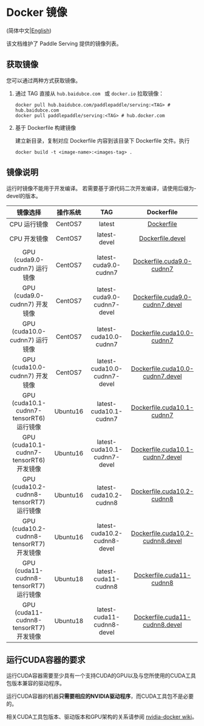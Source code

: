 # Docker 镜像

(简体中文|[English](DOCKER_IMAGES.md))

该文档维护了 Paddle Serving 提供的镜像列表。

## 获取镜像

您可以通过两种方式获取镜像。

1. 通过 TAG 直接从 `hub.baidubce.com ` 或 `docker.io` 拉取镜像：

   ```shell
   docker pull hub.baidubce.com/paddlepaddle/serving:<TAG> # hub.baidubce.com
   docker pull paddlepaddle/serving:<TAG> # hub.docker.com
   ```

2. 基于 Dockerfile 构建镜像

   建立新目录，复制对应 Dockerfile 内容到该目录下 Dockerfile 文件。执行

   ```shell
   docker build -t <image-name>:<images-tag> .
   ```
   


## 镜像说明

运行时镜像不能用于开发编译。
若需要基于源代码二次开发编译，请使用后缀为-devel的版本。

|                         镜像选择                         |   操作系统    |             TAG              |                          Dockerfile                          |
| :----------------------------------------------------------: | :-----: | :--------------------------: | :----------------------------------------------------------: |
|                         CPU 运行镜像                          | CentOS7 |            latest            |              [Dockerfile](../tools/Dockerfile)               |
|                       CPU 开发镜像                        | CentOS7 |         latest-devel         |        [Dockerfile.devel](../tools/Dockerfile.devel)         |
|                 GPU (cuda9.0-cudnn7) 运行镜像                 | CentOS7 |    latest-cuda9.0-cudnn7     | [Dockerfile.cuda9.0-cudnn7](../tools/Dockerfile.cuda9.0-cudnn7) |
|               GPU (cuda9.0-cudnn7) 开发镜像          | CentOS7 | latest-cuda9.0-cudnn7-devel  | [Dockerfile.cuda9.0-cudnn7.devel](../tools/Dockerfile.cuda9.0-cudnn7.devel) |
|                GPU (cuda10.0-cudnn7) 运行镜像                 | CentOS7 |    latest-cuda10.0-cudnn7    | [Dockerfile.cuda10.0-cudnn7](../tools/Dockerfile.cuda10.0-cudnn7) |
|              GPU (cuda10.0-cudnn7) 开发镜像               | CentOS7 | latest-cuda10.0-cudnn7-devel | [Dockerfile.cuda10.0-cudnn7.devel](../tools/Dockerfile.cuda10.0-cudnn7.devel) |
|                GPU (cuda10.1-cudnn7-tensorRT6) 运行镜像                 | Ubuntu16 |    latest-cuda10.1-cudnn7    | [Dockerfile.cuda10.1-cudnn7](../tools/Dockerfile.cuda10.1-cudnn7) |
|              GPU (cuda10.1-cudnn7-tensorRT6) 开发镜像               | Ubuntu16 | latest-cuda10.1-cudnn7-devel | [Dockerfile.cuda10.1-cudnn7.devel](../tools/Dockerfile.cuda10.1-cudnn7.devel) |
|                GPU (cuda10.2-cudnn8-tensorRT7) 运行镜像                 | Ubuntu16|    latest-cuda10.2-cudnn8   | [Dockerfile.cuda10.2-cudnn8](../tools/Dockerfile.cuda10.2-cudnn8) |
|              GPU (cuda10.2-cudnn8-tensorRT7) 开发镜像               | Ubuntu16 | latest-cuda10.2-cudnn8-devel | [Dockerfile.cuda10.2-cudnn8.devel](../tools/Dockerfile.cuda10.2-cudnn8.devel) |
|                GPU (cuda11-cudnn8-tensorRT7) 运行镜像                 | Ubuntu18|    latest-cuda11-cudnn8   | [Dockerfile.cuda11-cudnn8](../tools/Dockerfile.cuda11-cudnn8) |
|              GPU (cuda11-cudnn8-tensorRT7) 开发镜像               | Ubuntu18 | latest-cuda11-cudnn8-devel | [Dockerfile.cuda11-cudnn8.devel](../tools/Dockerfile.cuda11-cudnn8.devel) |


## 运行CUDA容器的要求

运行CUDA容器需要至少具有一个支持CUDA的GPU以及与您所使用的CUDA工具包版本兼容的驱动程序。

运行CUDA容器的机器**只需要相应的NVIDIA驱动程序**，而CUDA工具包不是必要的。

相关CUDA工具包版本、驱动版本和GPU架构的关系请参阅 [nvidia-docker wiki](https://github.com/NVIDIA/nvidia-docker/wiki/CUDA)。
